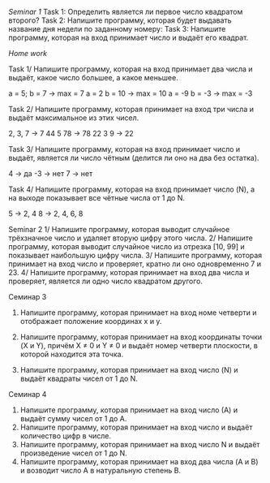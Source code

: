 *Seminar 1*
Task 1: Определить является ли первое число квадратом второго?
Task 2: Напишите программу, которая будет выдавать название дня недели по заданному номеру:
Task 3: Напишите программу, которая на вход принимает число и выдаёт его квадрат.

*Home work*

Task 1/ Напишите программу, которая на вход принимает два числа и выдаёт, какое число большее, а какое меньшее.

a = 5; b = 7 -> max = 7
a = 2 b = 10 -> max = 10
a = -9 b = -3 -> max = -3

Task 2/ Напишите программу, которая принимает на вход три числа и выдаёт максимальное из этих чисел.

2, 3, 7 -> 7
44 5 78 -> 78
22 3 9 -> 22

Task 3/ Напишите программу, которая на вход принимает число и выдаёт, является ли число чётным (делится ли оно на два без остатка).

4 -> да
-3 -> нет
7 -> нет

Task 4/ Напишите программу, которая на вход принимает число (N), а на выходе показывает все чётные числа от 1 до N.

5 -> 2, 4
8 -> 2, 4, 6, 8

Seminar 2
1/ Напишите программу, которая выводит случайное трёхзначное число и удаляет вторую цифру этого числа.
2/ Напишите программу, которая выводит случайное число из отрезка [10, 99] и показывает наибольшую цифру числа.
3/ Напишите программу, которая принимает на вход число и проверяет, кратно ли оно одновременно 7 и 23.
4/ Напишите программу, которая принимает на вход два числа и проверяет, является ли одно число квадратом другого.


Семинар 3
1. Напишите программу, которая принимает на вход номе четверти и отображает положение координах x и y.
2. Напишите программу, которая принимает на вход координаты точки (X и Y), 
причём X ≠ 0 и Y ≠ 0 и выдаёт номер четверти плоскости, в которой находится эта точка.

3. Напишите программу, которая принимает на вход число (N) и выдаёт квадраты чисел от 1 до N.

Семинар 4
1. Напишите программу, которая принимает на вход число (А) 
и выдаёт сумму чисел от 1 до А.
2. Напишите программу, которая принимает на вход число и выдаёт 
количество цифр в числе.
3. Напишите программу, которая принимает на вход число N и выдаёт 
произведение чисел от 1 до N.
4. Напишите программу, которая принимает на вход два числа (A и B) 
и возводит число A в натуральную степень B.
